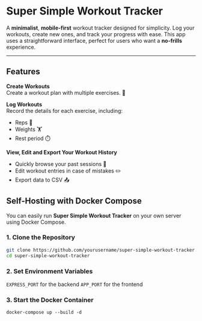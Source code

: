 # Super Simple Workout Tracker

A **minimalist**, **mobile-first** workout tracker designed for simplicity. Log your workouts, create new ones, and track your progress with ease. This app uses a straightforward interface, perfect for users who want a **no-frills** experience.

---

## Features

**Create Workouts**  
 Create a workout plan with multiple exercises. 📝

**Log Workouts**  
 Record the details for each exercise, including:

- Reps 🔢
- Weights 🏋️
- Rest period ⏱️

**View, Edit and Export Your Workout History**

- Quickly browse your past sessions 📅
- Edit workout entries in case of mistakes ✏️
- Export data to CSV 📤

## Self-Hosting with Docker Compose

You can easily run **Super Simple Workout Tracker** on your own server using Docker Compose.

### 1. Clone the Repository

```bash
git clone https://github.com/yourusername/super-simple-workout-tracker.git
cd super-simple-workout-tracker
```

### 2. Set Environment Variables

`EXPRESS_PORT` for the backend
`APP_PORT` for the frontend

### 3. Start the Docker Container

`docker-compose up --build -d`
